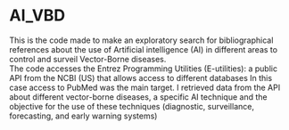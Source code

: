 # AI_VBD
This is the code made to make an exploratory search for bibliographical references about the use of Artificial intelligence (AI) in different areas to control and surveil Vector-Borne diseases. <br>
The code accesses the Entrez Programming Utilities (E-utilities): a public API from the NCBI (US) that allows access to different databases In this case access to PubMed was the main target.
I retrieved data from the API about different vector-borne diseases, a specific AI technique and the objective for the use of these techniques (diagnostic, surveillance, forecasting, and early warning systems)
